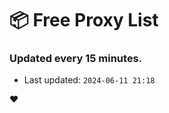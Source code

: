 # :package: Free Proxy List
### Updated every 15 minutes.

- Last updated: `2024-06-11 21:18`

:heart:
